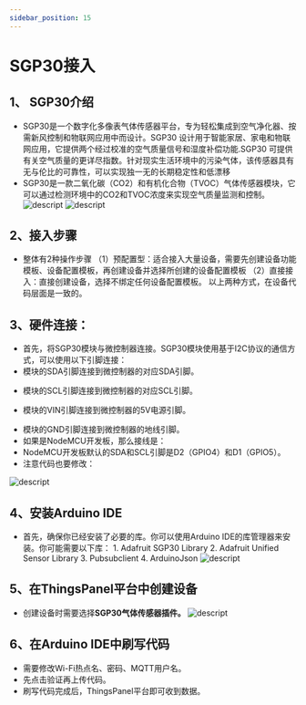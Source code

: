 ```yaml
---
sidebar_position: 15
---
```


#  SGP30接入

## 1、 SGP30介绍
- SGP30是一个数字化多像表气体传感器平台，专为轻松集成到空气净化器、按需新风控制和物联网应用中而设计。SGP30
设计用于智能家居、家电和物联网应用，它提供两个经过校准的空气质量信号和湿度补偿功能.SGP30
可提供有关空气质量的更详尽指数。针对现实生活环境中的污染气体，该传感器具有无与伦比的可靠性，可以实现独一无的长期稳定性和低漂移
- SGP30是一款二氧化碳（CO2）和有机化合物（TVOC）气体传感器模块，它可以通过检测环境中的CO2和TVOC浓度来实现空气质量监测和控制。
![descript](./images/image14.png)
![descript](./images/image15.png)


## 2、接入步骤
- 整体有2种操作步骤
（1）预配置型：适合接入大量设备，需要先创建设备功能模板、设备配置模板，再创建设备并选择所创建的设备配置模板
（2）直接接入：直接创建设备，选择不绑定任何设备配置模板。
以上两种方式，在设备代码层面是一致的。

## 3、硬件连接：
- 首先，将SGP30模块与微控制器连接。SGP30模块使用基于I2C协议的通信方式，可以使用以下引脚连接：
-   模块的SDA引脚连接到微控制器的对应SDA引脚。
<!-- -->
-   模块的SCL引脚连接到微控制器的对应SCL引脚。
<!-- -->
-   模块的VIN引脚连接到微控制器的5V电源引脚。
<!-- -->
-   模块的GND引脚连接到微控制器的地线引脚。
- 如果是NodeMCU开发板，那么接线是：
- NodeMCU开发板默认的SDA和SCL引脚是D2（GPIO4）和D1（GPIO5）。
- 注意代码也要修改：

![descript](./images/image16.png)

## 4、安装Arduino IDE
- 首先，确保你已经安装了必要的库。你可以使用Arduino
IDE的库管理器来安装。你可能需要以下库：
1\. Adafruit SGP30 Library
2\. Adafruit Unified Sensor Library
3\. Pubsubclient
4\. ArduinoJson
![descript](./images/image17.png)

## 5、在ThingsPanel平台中创建设备
- 创建设备时需要选择**SGP30气体传感器插件。**
![descript](./images/image18.png)

##  6、在Arduino IDE中刷写代码
- 需要修改Wi-Fi热点名、密码、MQTT用户名。
- 先点击验证再上传代码。
- 刷写代码完成后，ThingsPanel平台即可收到数据。